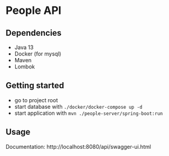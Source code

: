 # People API

## Dependencies

- Java 13
- Docker (for mysql)
- Maven
- Lombok

## Getting started

- go to project root
- start database with `./docker/docker-compose up -d`
- start application with `mvn ./people-server/spring-boot:run`

## Usage

Documentation: http://localhost:8080/api/swagger-ui.html



